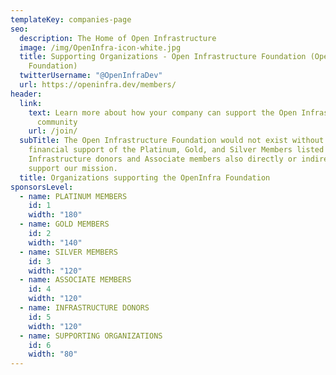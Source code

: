 ```yaml
---
templateKey: companies-page
seo:
  description: The Home of Open Infrastructure
  image: /img/OpenInfra-icon-white.jpg
  title: Supporting Organizations - Open Infrastructure Foundation (OpenInfra
    Foundation)
  twitterUsername: "@OpenInfraDev"
  url: https://openinfra.dev/members/
header:
  link:
    text: Learn more about how your company can support the Open Infrastructure
      community
    url: /join/
  subTitle: The Open Infrastructure Foundation would not exist without the
    financial support of the Platinum, Gold, and Silver Members listed below.
    Infrastructure donors and Associate members also directly or indirectly
    support our mission.
  title: Organizations supporting the OpenInfra Foundation
sponsorsLevel:
  - name: PLATINUM MEMBERS
    id: 1
    width: "180"
  - name: GOLD MEMBERS
    id: 2
    width: "140"
  - name: SILVER MEMBERS
    id: 3
    width: "120"
  - name: ASSOCIATE MEMBERS
    id: 4
    width: "120"
  - name: INFRASTRUCTURE DONORS
    id: 5
    width: "120"
  - name: SUPPORTING ORGANIZATIONS
    id: 6
    width: "80"
---
```

